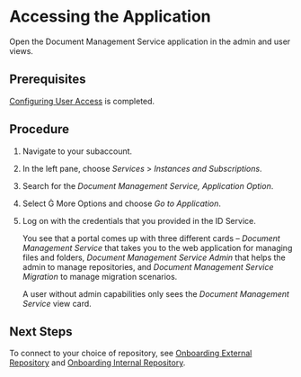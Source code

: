 <!-- loio398bf0c2d29a40899ab6b4d49df2e84e -->

<link rel="stylesheet" type="text/css" href="../css/sap-icons.css"/>

# Accessing the Application

Open the Document Management Service application in the admin and user views.



<a name="loio398bf0c2d29a40899ab6b4d49df2e84e__prereq_mf5_ksr_dlb"/>

## Prerequisites

[Configuring User Access](configuring-user-access-66e4071.md) is completed.



## Procedure

1.  Navigate to your subaccount.

2.  In the left pane, choose *Services* \> *Instances and Subscriptions*.

3.  Search for the *Document Management Service, Application Option*.

4.  Select <span class="SAP-icons-V5"></span> More Options and choose *Go to Application*.

5.  Log on with the credentials that you provided in the ID Service.

    You see that a portal comes up with three different cards – *Document Management Service* that takes you to the web application for managing files and folders, *Document Management Service Admin* that helps the admin to manage repositories, and *Document Management Service Migration* to manage migration scenarios.

    A user without admin capabilities only sees the *Document Management Service* view card.




<a name="loio398bf0c2d29a40899ab6b4d49df2e84e__postreq_xz1_rgs_tlb"/>

## Next Steps

To connect to your choice of repository, see [Onboarding External Repository](onboarding-external-repository-ba12e12.md) and [Onboarding Internal Repository](onboarding-internal-repository-59e3cb7.md).

